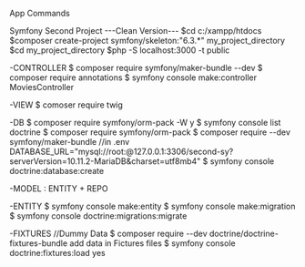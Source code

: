App Commands

Symfony Second Project 
---Clean Version---
$cd c:/xampp/htdocs
$composer create-project symfony/skeleton:"6.3.*" my_project_directory
$cd my_project_directory
$php -S localhost:3000 -t public

-CONTROLLER
$ composer require symfony/maker-bundle --dev
$ composer require annotations
$ symfony console make:controller MoviesController

-VIEW
$ comoser require twig

-DB
$ composer require symfony/orm-pack -W
y
$ symfony console list doctrine
$ composer require symfony/orm-pack
$ composer require --dev symfony/maker-bundle
//in .env
DATABASE_URL="mysql://root:@127.0.0.1:3306/second-sy?serverVersion=10.11.2-MariaDB&charset=utf8mb4"
$ symfony console doctrine:database:create

-MODEL : ENTITY + REPO

-ENTITY
$ symfony console make:entity
$ symfony console make:migration
$ symfony console doctrine:migrations:migrate

-FIXTURES //Dummy Data
$ composer require --dev doctrine/doctrine-fixtures-bundle
add data in Fictures files
$ symfony console doctrine:fixtures:load
yes
